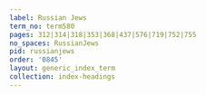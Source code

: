 ```yaml
---
label: Russian Jews
term_no: term580
pages: 312|314|318|353|368|437|576|719|752|755
no_spaces: RussianJews
pid: russianjews
order: '0845'
layout: generic_index_term
collection: index-headings
---
```

